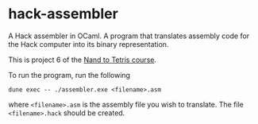 # hack-assembler
A Hack assembler in OCaml. A program that translates assembly code for the Hack computer into its binary representation.

This is project 6 of the [Nand to Tetris course](https://www.nand2tetris.org/).

To run the program, run the following

``` shell
dune exec -- ./assembler.exe <filename>.asm
```
where `<filename>.asm` is the assembly file you wish to translate. The file `<filename>.hack` should be created.
